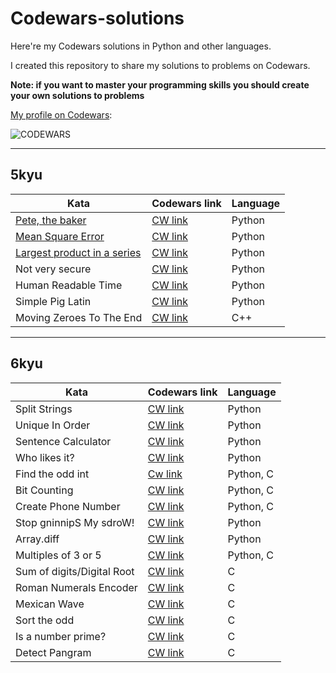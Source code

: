 # Codewars-solutions
Here're my Codewars solutions in Python and other languages.

I created this repository to share my solutions to problems on Codewars.  

**Note: if you want to master your programming skills you should create your own solutions to problems**

[My profile on Codewars](https://www.codewars.com/users/Chiefaplugg):

![CODEWARS](https://www.codewars.com/users/Chiefaplugg/badges/large)

---

## 5kyu

| Kata | Codewars link | Language |
| ----------- | ----------- | ---------- |
| [Pete, the baker](https://github.com/ryoch1/Codewars-solutions/blob/main/5kyu%20/Pete_the_baker.md)    | [CW link](https://www.codewars.com/kata/525c65e51bf619685c000059)   | Python |
| [Mean Square Error](https://github.com/ryoch1/Codewars-solutions/blob/main/5kyu%20/Mean_Square_Error.md)    | [CW link](https://www.codewars.com/kata/51edd51599a189fe7f000015)    | Python |
| [Largest product in a series](https://github.com/ryoch1/Codewars-solutions/blob/main/5kyu%20/Largest_product_in_a_series.md) | [CW link](https://www.codewars.com/kata/529872bdd0f550a06b00026e) | Python |
| Not very secure | [CW link](https://www.codewars.com/kata/526dbd6c8c0eb53254000110) | Python |
| Human Readable Time | [CW link](https://www.codewars.com/kata/52685f7382004e774f0001f7) | Python |
| Simple Pig Latin | [CW link](https://www.codewars.com/kata/520b9d2ad5c005041100000f) | Python |
| Moving Zeroes To The End | [CW link](https://www.codewars.com/kata/52597aa56021e91c93000cb0) | C++ |

---

## 6kyu

| Kata | Codewars link | Language |
| ---- | ------------- | -------- |
| Split Strings | [CW link](https://www.codewars.com/kata/515de9ae9dcfc28eb6000001) | Python |
| Unique In Order | [CW link](https://www.codewars.com/kata/54e6533c92449cc251001667) | Python |
| Sentence Calculator | [CW link](https://www.codewars.com/kata/5970fce80ed776b94000008b) | Python |
| Who likes it? | [CW link](https://www.codewars.com/kata/5266876b8f4bf2da9b000362) | Python |
| Find the odd int | [Cw link](https://www.codewars.com/kata/54da5a58ea159efa38000836) | Python, C |
| Bit Counting | [CW link](https://www.codewars.com/kata/526571aae218b8ee490006f4) | Python, C |
| Create Phone Number | [CW link](https://www.codewars.com/kata/525f50e3b73515a6db000b83) | Python, C |
| Stop gninnipS My sdroW! | [CW link](https://www.codewars.com/kata/5264d2b162488dc400000001) | Python |
| Array.diff | [CW link](https://www.codewars.com/kata/523f5d21c841566fde000009) | Python |
| Multiples of 3 or 5 | [CW link](https://www.codewars.com/kata/514b92a657cdc65150000006) | Python, C |
| Sum of digits/Digital Root | [CW link](https://www.codewars.com/kata/541c8630095125aba6000c00) | C |
| Roman Numerals Encoder | [CW link](https://www.codewars.com/kata/51b62bf6a9c58071c600001b) | C |
| Mexican Wave | [CW link](https://www.codewars.com/kata/58f5c63f1e26ecda7e000029) | C |
| Sort the odd | [CW link](https://www.codewars.com/kata/578aa45ee9fd15ff4600090d) | C |
| Is a number prime? | [CW link](https://www.codewars.com/kata/5262119038c0985a5b00029f) | C |
| Detect Pangram | [CW link](https://www.codewars.com/kata/545cedaa9943f7fe7b000048) | C |


